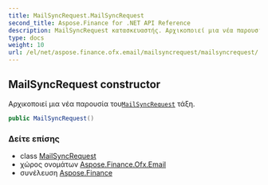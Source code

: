 ```yaml
---
title: MailSyncRequest.MailSyncRequest
second_title: Aspose.Finance for .NET API Reference
description: MailSyncRequest κατασκευαστής. Αρχικοποιεί μια νέα παρουσία τουMailSyncRequest τάξη.
type: docs
weight: 10
url: /el/net/aspose.finance.ofx.email/mailsyncrequest/mailsyncrequest/
---
```

## MailSyncRequest constructor

Αρχικοποιεί μια νέα παρουσία του[`MailSyncRequest`](../) τάξη.

```csharp
public MailSyncRequest()
```

### Δείτε επίσης

* class [MailSyncRequest](../)
* χώρος ονομάτων [Aspose.Finance.Ofx.Email](../../mailsyncrequest/)
* συνέλευση [Aspose.Finance](../../../)


